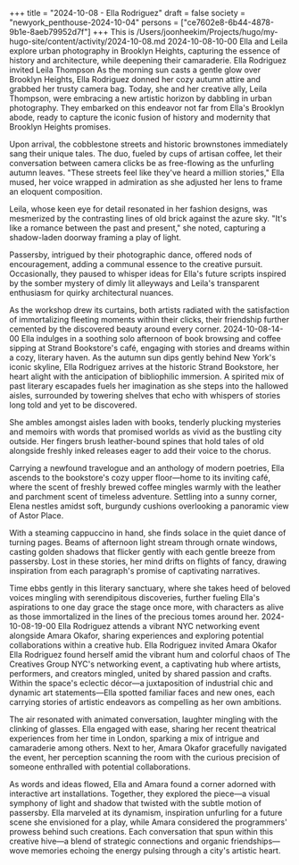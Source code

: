 +++
title = "2024-10-08 - Ella Rodriguez"
draft = false
society = "newyork_penthouse-2024-10-04"
persons = ["ce7602e8-6b44-4878-9b1e-8aeb79952d7f"]
+++
This is /Users/joonheekim/Projects/hugo/my-hugo-site/content/activity/2024-10-08.md
2024-10-08-10-00
Ella and Leila explore urban photography in Brooklyn Heights, capturing the essence of history and architecture, while deepening their camaraderie.
Ella Rodriguez invited Leila Thompson
As the morning sun casts a gentle glow over Brooklyn Heights, Ella Rodriguez donned her cozy autumn attire and grabbed her trusty camera bag. Today, she and her creative ally, Leila Thompson, were embracing a new artistic horizon by dabbling in urban photography. They embarked on this endeavor not far from Ella's Brooklyn abode, ready to capture the iconic fusion of history and modernity that Brooklyn Heights promises. 

Upon arrival, the cobblestone streets and historic brownstones immediately sang their unique tales. The duo, fueled by cups of artisan coffee, let their conversation between camera clicks be as free-flowing as the unfurling autumn leaves. "These streets feel like they've heard a million stories," Ella mused, her voice wrapped in admiration as she adjusted her lens to frame an eloquent composition.

Leila, whose keen eye for detail resonated in her fashion designs, was mesmerized by the contrasting lines of old brick against the azure sky. "It's like a romance between the past and present," she noted, capturing a shadow-laden doorway framing a play of light. 

Passersby, intrigued by their photographic dance, offered nods of encouragement, adding a communal essence to the creative pursuit. Occasionally, they paused to whisper ideas for Ella's future scripts inspired by the somber mystery of dimly lit alleyways and Leila's transparent enthusiasm for quirky architectural nuances. 

As the workshop drew its curtains, both artists radiated with the satisfaction of immortalizing fleeting moments within their clicks, their friendship further cemented by the discovered beauty around every corner.
2024-10-08-14-00
Ella indulges in a soothing solo afternoon of book browsing and coffee sipping at Strand Bookstore's café, engaging with stories and dreams within a cozy, literary haven.
As the autumn sun dips gently behind New York's iconic skyline, Ella Rodriguez arrives at the historic Strand Bookstore, her heart alight with the anticipation of bibliophilic immersion. A spirited mix of past literary escapades fuels her imagination as she steps into the hallowed aisles, surrounded by towering shelves that echo with whispers of stories long told and yet to be discovered.

She ambles amongst aisles laden with books, tenderly plucking mysteries and memoirs with words that promised worlds as vivid as the bustling city outside. Her fingers brush leather-bound spines that hold tales of old alongside freshly inked releases eager to add their voice to the chorus.

Carrying a newfound travelogue and an anthology of modern poetries, Ella ascends to the bookstore's cozy upper floor—home to its inviting café, where the scent of freshly brewed coffee mingles warmly with the leather and parchment scent of timeless adventure. Settling into a sunny corner, Elena nestles amidst soft, burgundy cushions overlooking a panoramic view of Astor Place.

With a steaming cappuccino in hand, she finds solace in the quiet dance of turning pages. Beams of afternoon light stream through ornate windows, casting golden shadows that flicker gently with each gentle breeze from passersby. Lost in these stories, her mind drifts on flights of fancy, drawing inspiration from each paragraph's promise of captivating narratives.

Time ebbs gently in this literary sanctuary, where she takes heed of beloved voices mingling with serendipitous discoveries, further fueling Ella's aspirations to one day grace the stage once more, with characters as alive as those immortalized in the lines of the precious tomes around her.
2024-10-08-19-00
Ella Rodriguez attends a vibrant NYC networking event alongside Amara Okafor, sharing experiences and exploring potential collaborations within a creative hub.
Ella Rodriguez invited Amara Okafor
Ella Rodriguez found herself amid the vibrant hum and colorful chaos of The Creatives Group NYC's networking event, a captivating hub where artists, performers, and creators mingled, united by shared passion and crafts. Within the space's eclectic décor—a juxtaposition of industrial chic and dynamic art statements—Ella spotted familiar faces and new ones, each carrying stories of artistic endeavors as compelling as her own ambitions. 

The air resonated with animated conversation, laughter mingling with the clinking of glasses. Ella engaged with ease, sharing her recent theatrical experiences from her time in London, sparking a mix of intrigue and camaraderie among others. Next to her, Amara Okafor gracefully navigated the event, her perception scanning the room with the curious precision of someone enthralled with potential collaborations.

As words and ideas flowed, Ella and Amara found a corner adorned with interactive art installations. Together, they explored the piece—a visual symphony of light and shadow that twisted with the subtle motion of passersby. Ella marveled at its dynamism, inspiration unfurling for a future scene she envisioned for a play, while Amara considered the programmers' prowess behind such creations. Each conversation that spun within this creative hive—a blend of strategic connections and organic friendships—wove memories echoing the energy pulsing through a city's artistic heart.
